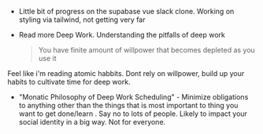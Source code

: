 ---
---

- Little bit of progress on the supabase vue slack clone. Working on styling via tailwind, not getting very far
- Read more Deep Work. Understanding the pitfalls of deep work

  > You have finite amount of willpower that becomes depleted as you use it

Feel like i'm reading atomic habbits. Dont rely on willpower, build up your habits to cultivate time for deep work.

- "Monatic Philosophy of Deep Work Scheduling" - Minimize obligations to anything other than the things that is most important to thing you want to get done/learn . Say no to lots of people. Likely to impact your social identity in a big way. Not for everyone.
